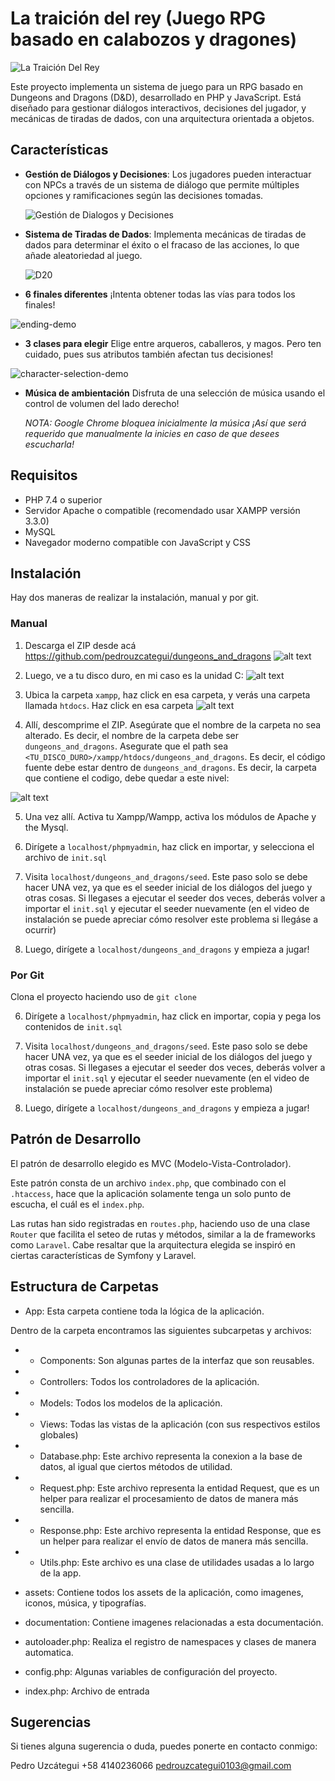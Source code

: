 # La traición del rey (Juego RPG basado en calabozos y dragones)

![La Traición Del Rey](main-screen.png)

Este proyecto implementa un sistema de juego para un RPG basado en Dungeons and Dragons (D&D), desarrollado en PHP y JavaScript. Está diseñado para gestionar diálogos interactivos, decisiones del jugador, y mecánicas de tiradas de dados, con una arquitectura orientada a objetos.

## Características

- **Gestión de Diálogos y Decisiones**:
  Los jugadores pueden interactuar con NPCs a través de un sistema de diálogo que permite múltiples opciones y ramificaciones según las decisiones tomadas.

  ![Gestión de Dialogos y Decisiones](dialog-system.png)

- **Sistema de Tiradas de Dados**:
  Implementa mecánicas de tiradas de dados para determinar el éxito o el fracaso de las acciones, lo que añade aleatoriedad al juego.

  ![D20](D20-demo.png)

- **6 finales diferentes**
  ¡Intenta obtener todas las vías para todos los finales!

![ending-demo](ending-demo.png)

- **3 clases para elegir**
  Elige entre arqueros, caballeros, y magos. Pero ten cuidado, pues sus atributos también afectan tus decisiones!

![character-selection-demo](character-selection-demo.png)

- **Música de ambientación**
  Disfruta de una selección de música usando el control de volumen del lado derecho!

  _NOTA: Google Chrome bloquea inicialmente la música ¡Así que será requerido que manualmente la inicies en caso de que desees escucharla!_

## Requisitos

- PHP 7.4 o superior
- Servidor Apache o compatible (recomendado usar XAMPP versión 3.3.0)
- MySQL
- Navegador moderno compatible con JavaScript y CSS

## Instalación

Hay dos maneras de realizar la instalación, manual y por git.

### Manual

1. Descarga el ZIP desde acá https://github.com/pedrouzcategui/dungeons_and_dragons
   ![alt text](documentation/download-zip.png)

2. Luego, ve a tu disco duro, en mi caso es la unidad C:
   ![alt text](documentation/locate-hard-drive.png)

3. Ubica la carpeta `xampp`, haz click en esa carpeta, y verás una carpeta llamada `htdocs`. Haz click en esa carpeta
   ![alt text](documentation/locate-htdocs.png)

4. Allí, descomprime el ZIP. Asegúrate que el nombre de la carpeta no sea alterado. Es decir, el nombre de la carpeta debe ser `dungeons_and_dragons`. Asegurate que el path sea `<TU_DISCO_DURO>/xampp/htdocs/dungeons_and_dragons`. Es decir, el código fuente debe estar dentro de `dungeons_and_dragons`. Es decir, la carpeta que contiene el codigo, debe quedar a este nivel:

![alt text](documentation/example-location.png)

5. Una vez allí. Activa tu Xampp/Wampp, activa los módulos de Apache y the Mysql.

6. Dirígete a `localhost/phpmyadmin`, haz click en importar, y selecciona el archivo de `init.sql`

7. Visita `localhost/dungeons_and_dragons/seed`. Este paso solo se debe hacer UNA vez, ya que es el seeder inicial de los diálogos del juego y otras cosas. Si llegases a ejecutar el seeder dos veces, deberás volver a importar el `init.sql` y ejecutar el seeder nuevamente (en el video de instalación se puede apreciar cómo resolver este problema si llegáse a ocurrir)

8. Luego, dirígete a `localhost/dungeons_and_dragons` y empieza a jugar!

### Por Git

Clona el proyecto haciendo uso de `git clone`

6. Dirígete a `localhost/phpmyadmin`, haz click en importar, copia y pega los contenidos de `init.sql`

7. Visita `localhost/dungeons_and_dragons/seed`. Este paso solo se debe hacer UNA vez, ya que es el seeder inicial de los diálogos del juego y otras cosas. Si llegases a ejecutar el seeder dos veces, deberás volver a importar el `init.sql` y ejecutar el seeder nuevamente (en el video de instalación se puede apreciar cómo resolver este problema)

8. Luego, dirígete a `localhost/dungeons_and_dragons` y empieza a jugar!

## Patrón de Desarrollo

El patrón de desarrollo elegido es MVC (Modelo-Vista-Controlador).

Este patrón consta de un archivo `index.php`, que combinado con el `.htaccess`, hace que la aplicación solamente tenga un solo punto de escucha, el cuál es el `index.php`.

Las rutas han sido registradas en `routes.php`, haciendo uso de una clase `Router` que facilita el seteo de rutas y métodos, similar a la de frameworks como `Laravel`. Cabe resaltar que la arquitectura elegida se inspiró en ciertas características de Symfony y Laravel.

## Estructura de Carpetas

- App: Esta carpeta contiene toda la lógica de la aplicación.

Dentro de la carpeta encontramos las siguientes subcarpetas y archivos:

- - Components: Son algunas partes de la interfaz que son reusables.
- - Controllers: Todos los controladores de la aplicación.
- - Models: Todos los modelos de la aplicación.
- - Views: Todas las vistas de la aplicación (con sus respectivos estilos globales)
- - Database.php: Este archivo representa la conexion a la base de datos, al igual que ciertos métodos de utilidad.
- - Request.php: Este archivo representa la entidad Request, que es un helper para realizar el procesamiento de datos de manera más sencilla.
- - Response.php: Este archivo representa la entidad Response, que es un helper para realizar el envío de datos de manera más sencilla.
- - Utils.php: Este archivo es una clase de utilidades usadas a lo largo de la app.

- assets: Contiene todos los assets de la aplicación, como imagenes, iconos, música, y tipografías.

- documentation: Contiene imagenes relacionadas a esta documentación.

- autoloader.php: Realiza el registro de namespaces y clases de manera automatica.

- config.php: Algunas variables de configuración del proyecto.

- index.php: Archivo de entrada

## Sugerencias

Si tienes alguna sugerencia o duda, puedes ponerte en contacto conmigo:

Pedro Uzcátegui
+58 4140236066
pedrouzcategui0103@gmail.com
